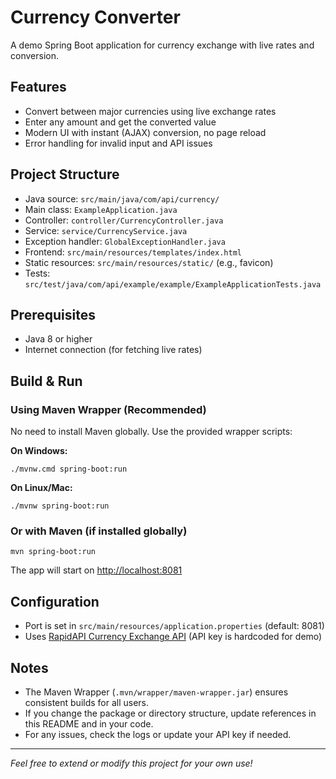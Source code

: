 # Currency Converter

A demo Spring Boot application for currency exchange with live rates and conversion.

## Features
- Convert between major currencies using live exchange rates
- Enter any amount and get the converted value
- Modern UI with instant (AJAX) conversion, no page reload
- Error handling for invalid input and API issues

## Project Structure
- Java source: `src/main/java/com/api/currency/`
- Main class: `ExampleApplication.java`
- Controller: `controller/CurrencyController.java`
- Service: `service/CurrencyService.java`
- Exception handler: `GlobalExceptionHandler.java`
- Frontend: `src/main/resources/templates/index.html`
- Static resources: `src/main/resources/static/` (e.g., favicon)
- Tests: `src/test/java/com/api/example/example/ExampleApplicationTests.java`

## Prerequisites
- Java 8 or higher
- Internet connection (for fetching live rates)

## Build & Run

### Using Maven Wrapper (Recommended)
No need to install Maven globally. Use the provided wrapper scripts:

**On Windows:**
```
./mvnw.cmd spring-boot:run
```
**On Linux/Mac:**
```
./mvnw spring-boot:run
```

### Or with Maven (if installed globally)
```
mvn spring-boot:run
```

The app will start on [http://localhost:8081](http://localhost:8081)

## Configuration
- Port is set in `src/main/resources/application.properties` (default: 8081)
- Uses [RapidAPI Currency Exchange API](https://rapidapi.com/developer/marketplace) (API key is hardcoded for demo)

## Notes
- The Maven Wrapper (`.mvn/wrapper/maven-wrapper.jar`) ensures consistent builds for all users.
- If you change the package or directory structure, update references in this README and in your code.
- For any issues, check the logs or update your API key if needed.

---

*Feel free to extend or modify this project for your own use!*
